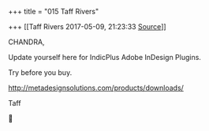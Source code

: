 +++
title = "015 Taff Rivers"

+++
[[Taff Rivers	2017-05-09, 21:23:33 [Source](https://groups.google.com/g/samskrita/c/hWlx5Lp2Gkc)]]



CHANDRA,  
  
 Update yourself here for IndicPlus Adobe InDesign Plugins.  
  
Try before you buy.  
  
<http://metadesignsolutions.com/products/downloads/>  
  
Taff



